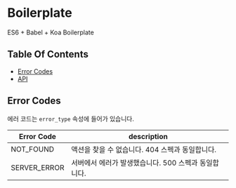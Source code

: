 # Boilerplate

ES6 + Babel + Koa Boilerplate

## Table Of Contents

- [Error Codes](#Error-Codes)
- [API](#API)

## Error Codes

에러 코드는 `error_type` 속성에 들어가 있습니다.

| Error Code   | description                                          |
| ------------ | ---------------------------------------------------- |
| NOT_FOUND    | 액션을 찾을 수 없습니다. 404 스펙과 동일합니다.      |
| SERVER_ERROR | 서버에서 에러가 발생했습니다. 500 스펙과 동일합니다. |
